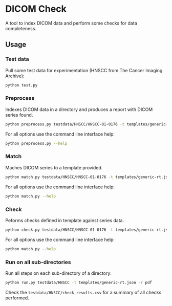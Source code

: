 # DICOM Check

A tool to index DICOM data and perform some checks for data completeness.

## Usage

### Test data

Pull some test data for experimentation (HNSCC from The Cancer Imaging Archive):

```bash
python test.py
```

### Preprocess

Indexes DICOM data in a directory and produces a report with DICOM series found.

```bash
python preprocess.py testdata/HNSCC/HNSCC-01-0176 -t templates/generic-rt.json -r pdf
```

For all options use the command line interface help:

```bash
python preprocess.py --help
```

### Match

Maches DICOM series to a template provided.

```bash
python match.py testdata/HNSCC/HNSCC-01-0176 -t templates/generic-rt.json -r pdf
```

For all options use the command line interface help:

```bash
python match.py --help
```

### Check

Peforms checks defined in template against series data.

```bash
python check.py testdata/HNSCC/HNSCC-01-0176 -t templates/generic-rt.json -r pdf
```

For all options use the command line interface help:

```bash
python match.py --help
```

### Run on all sub-directories

Run all steps on each sub-directory of a directory:

```bash
python run.py testdata/HNSCC -t templates/generic-rt.json -r pdf
```

Check the `testdata/HNSCC/check_results.csv` for a summary of all checks performed.
